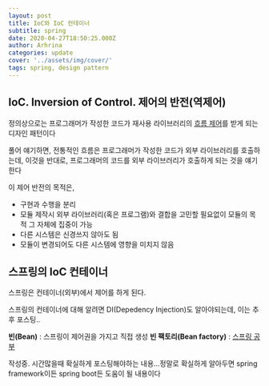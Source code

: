 ```yaml
---
layout: post
title: IoC와 IoC 컨테이너
subtitle: spring
date: 2020-04-27T18:50:25.000Z
author: Arhrina
categories: update
cover: '../assets/img/cover/'
tags: spring, design pattern
---
```


## IoC. Inversion of Control. 제어의 반전(역제어)

정의상으로는 프로그래머가 작성한 코드가 재사용 라이브러리의 <a href="https://ko.wikipedia.org/wiki/%ED%9D%90%EB%A6%84_%EC%A0%9C%EC%96%B4">흐름 제어</a>를 받게 되는 디자인 패턴이다

풀어 얘기하면, 전통적인 흐름은 프로그래머가 작성한 코드가 외부 라이브러리를 호출하는데, 이것을 반대로, 프로그래머의 코드를 외부 라이브러리가 호출하게 되는 것을 얘기한다

이 제어 반전의 목적은,

* 구현과 수행을 분리
* 모듈 제작시 외부 라이브러리(혹은 프로그램)와 결합을 고민할 필요없이 모듈의 목적 그 자체에 집중이 가능
* 다른 시스템은 신경쓰지 않아도 됨
* 모듈이 변경되어도 다른 시스템에 영향을 미치지 않음



## 스프링의 IoC 컨테이너

스프링은 컨테이너(외부)에서 제어를 하게 된다.

스프링의 컨테이너에 대해 알려면 DI(Depedency Injection)도 알아야되는데, 이는 추후 포스팅..

<b>빈(Bean)</b> : 스프링이 제어권을 가지고 직접 생성
<b>빈 팩토리(Bean factory)</b> : 
<a href="https://js2prince.tistory.com/entry/Spring-IOC-%EC%BB%A8%ED%85%8C%EC%9D%B4%EB%84%88-%EB%9E%80"> 스프링 공부</a>

작성중. 시간많을때 확실하게 포스팅해야하는 내용...정말로 확실하게 알아두면 spring framework이든 spring boot든 도움이 될 내용이다